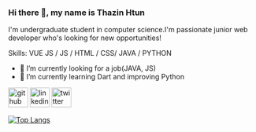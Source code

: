 ### Hi there 👋, my name is Thazin Htun

I'm undergraduate student in computer science.I'm passionate junior web developer who's looking for new opportunities! 

Skills: VUE JS / JS / HTML / CSS/ JAVA / PYTHON

- 🔭 I’m currently looking for a job(JAVA, JS)
- 🌱 I’m currently learning Dart and improving Python 


[<img src='https://cdn.jsdelivr.net/npm/simple-icons@3.0.1/icons/github.svg' alt='github' height='40'>](https://github.com/thaxinhtun)  [<img src='https://cdn.jsdelivr.net/npm/simple-icons@3.0.1/icons/linkedin.svg' alt='linkedin' height='40'>](https://www.linkedin.com/in/ThazinHtun/)  [<img src='https://cdn.jsdelivr.net/npm/simple-icons@3.0.1/icons/twitter.svg' alt='twitter' height='40'>](https://twitter.com/@ThaxinHtun)  

[![Top Langs](https://github-readme-stats.vercel.app/api/top-langs/?username=thaxinhtun)](https://github.com/anuraghazra/github-readme-stats)

